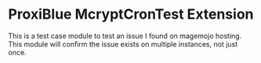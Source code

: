 ProxiBlue McryptCronTest Extension
=====================

This is a test case module to test an issue I found on magemojo hosting.
This module will confirm the issue exists on multiple instances, not just once.
